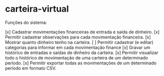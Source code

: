 # carteira-virtual

Funções do sistema:

[x] Cadastrar movimentações financeiras de entrada e saída de dinheiro.
[x] Permitir cadastrar observações para cada movimentação financeira.
[x] Mostrar quanto dinheiro tenho na carteira. 
[ ] Permitir cadastrar (e editar) categorias para informar em cada movimentação finance
[x] Gravar um histórico de entradas e saídas de dinheiro da carteira. 
[x] Permitir visualizar todo o histórico de movimentação de uma carteira de um determinado período.
[x] Permitir exportar todas as movimentações de um determinado período em formato CSV.